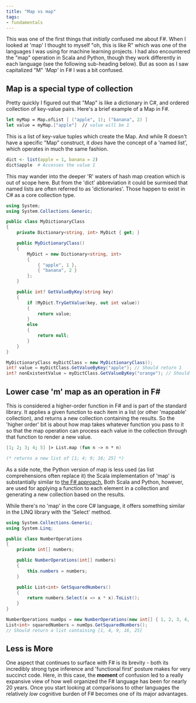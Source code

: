 ```yaml
---
title: "Map vs map"
tags:
- fundamentals
---
```

This was one of the first things that *initially* confused me about F#. When I looked at 'map' I thought to myself "oh, this is like R" which was one of the languages I was using for machine learning projects. I had also encountered the "map" operation in Scala and Python, though they work differently in each language (see the following sub-heading below). But as soon as I saw capitalized "M" *'Map'* in F# I was a bit confused. 

## Map is a special type of collection

Pretty quickly I figured out that "Map" is like a dictionary in C#, and ordered collection of key-value pairs. Here's a brief example of a Map in F#.

```fsharp {title="F# Map creation and value access", linenos=false}
let myMap = Map.ofList [ ("apple", 1); ("banana", 2) ]
let value = myMap.["apple"]  // value will be 1
```

This is a list of key-value tuples which create the Map. And while R doesn't have a specific "Map" construct, it *does* have the concept of a 'named list', which operates in much the same fashion.

```r {title="R named list creation and value access", linenos=false}
dict <- list(apple = 1, banana = 2)
dict$apple  # Accesses the value 1
```

This may wander into the deeper 'R' waters of hash map creation which is out of scope here. But from the 'dict' abbreviation it could be surmised that named lists are often referred to as 'dictionaries'. Those happen to exist in C# as a core collection type.

```csharp {title="C# Dictionary creation and value access", linenos=false}
using System;
using System.Collections.Generic;

public class MyDictionaryClass
{
    private Dictionary<string, int> MyDict { get; }

    public MyDictionaryClass()
    {
        MyDict = new Dictionary<string, int>
        {
            { "apple", 1 },
            { "banana", 2 }
        };
    }

    public int? GetValueByKey(string key)
    {
        if (MyDict.TryGetValue(key, out int value))
        {
            return value;
        }
        else
        {
            return null;
        }
    }
}

MyDictionaryClass myDictClass = new MyDictionaryClass();
int? value = myDictClass.GetValueByKey("apple"); // Should return 1
int? nonExistentValue = myDictClass.GetValueByKey("orange"); // Should return null
```



## Lower case 'm' map as an operation in F#

This is considered a higher-order function in F# and is part of the standard library. It applies a given function to each item in a list (or other 'mappable' collection), and returns a new collection containing the results. So the 'higher order' bit is about how map takes whatever function you pass to it so that the map operation can process each value in the collection through that function to render a new value.

```fsharp {title="F# map operation over a list of integers", linenos=false}
[1; 2; 3; 4; 5] |> List.map (fun n -> n * n)

(* returns a new list of [1; 4; 9; 16; 25] *)
```

As a side note, the Python version of map is less used (as list comprehensions often replace it) the Scala implementation of 'map' is substantially similar to [the F# approach.](https://fsharp.github.io/fsharp-core-docs/reference/fsharp-collections-mapmodule.html) Both Scala and Python, however, are used for applying a function to each element in a collection and generating a new collection based on the results.

While there's no 'map' in the core C# language, it offers something similar in the LINQ library with the 'Select' method.

```csharp {title="C# operation over a list of individual values", linenos=false}
using System.Collections.Generic;
using System.Linq;

public class NumberOperations
{
    private int[] numbers;

    public NumberOperations(int[] numbers)
    {
        this.numbers = numbers;
    }

    public List<int> GetSquaredNumbers()
    {
        return numbers.Select(x => x * x).ToList();
    }
}

NumberOperations numOps = new NumberOperations(new int[] { 1, 2, 3, 4, 5 });
List<int> squaredNumbers = numOps.GetSquaredNumbers(); 
// Should return a list containing [1, 4, 9, 16, 25]

```

## Less is More

One aspect that continues to surface with F# is its brevity - both its incredibly strong type inference and 'functional first' posture makes for very succinct code. Here, in this case, the **moment** of confusion led to a really expansive view of how well organized the F# language has been for nearly 20 years. Once you start looking at comparisons to other languages the relatively *low* cognitive burden of F# becomes one of its major advantages.
